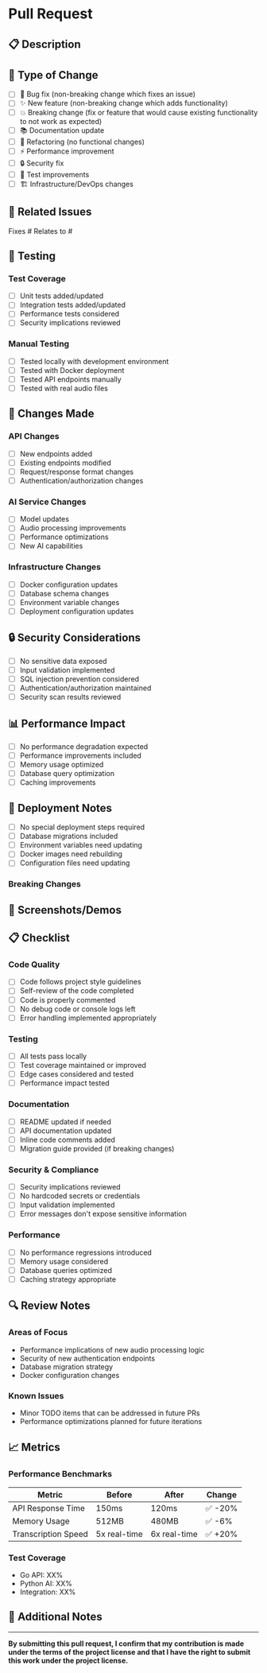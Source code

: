 # Pull Request

## 📋 Description

<!-- Provide a brief description of the changes in this PR -->

## 🎯 Type of Change

<!-- Mark the relevant option with an "x" -->

- [ ] 🐛 Bug fix (non-breaking change which fixes an issue)
- [ ] ✨ New feature (non-breaking change which adds functionality)
- [ ] 💥 Breaking change (fix or feature that would cause existing functionality to not work as expected)
- [ ] 📚 Documentation update
- [ ] 🔧 Refactoring (no functional changes)
- [ ] ⚡ Performance improvement
- [ ] 🔒 Security fix
- [ ] 🧪 Test improvements
- [ ] 🏗️ Infrastructure/DevOps changes

## 🔗 Related Issues

<!-- Link to related issues using #issue_number -->

Fixes #
Relates to #

## 🧪 Testing

<!-- Describe the tests you ran and how to reproduce them -->

### Test Coverage

- [ ] Unit tests added/updated
- [ ] Integration tests added/updated
- [ ] Performance tests considered
- [ ] Security implications reviewed

### Manual Testing

<!-- Describe manual testing performed -->

- [ ] Tested locally with development environment
- [ ] Tested with Docker deployment
- [ ] Tested API endpoints manually
- [ ] Tested with real audio files

## 📝 Changes Made

<!-- List the main changes made in this PR -->

### API Changes
- [ ] New endpoints added
- [ ] Existing endpoints modified
- [ ] Request/response format changes
- [ ] Authentication/authorization changes

### AI Service Changes
- [ ] Model updates
- [ ] Audio processing improvements
- [ ] Performance optimizations
- [ ] New AI capabilities

### Infrastructure Changes
- [ ] Docker configuration updates
- [ ] Database schema changes
- [ ] Environment variable changes
- [ ] Deployment configuration updates

## 🔒 Security Considerations

<!-- Address any security implications -->

- [ ] No sensitive data exposed
- [ ] Input validation implemented
- [ ] SQL injection prevention considered
- [ ] Authentication/authorization maintained
- [ ] Security scan results reviewed

## 📊 Performance Impact

<!-- Describe any performance implications -->

- [ ] No performance degradation expected
- [ ] Performance improvements included
- [ ] Memory usage optimized
- [ ] Database query optimization
- [ ] Caching improvements

## 🚀 Deployment Notes

<!-- Special deployment considerations -->

- [ ] No special deployment steps required
- [ ] Database migrations included
- [ ] Environment variables need updating
- [ ] Docker images need rebuilding
- [ ] Configuration files need updating

### Breaking Changes

<!-- If there are breaking changes, describe them and migration steps -->

## 📸 Screenshots/Demos

<!-- Include screenshots, recordings, or other visual aids if applicable -->

## 📋 Checklist

<!-- Ensure all items are checked before requesting review -->

### Code Quality
- [ ] Code follows project style guidelines
- [ ] Self-review of the code completed
- [ ] Code is properly commented
- [ ] No debug code or console logs left
- [ ] Error handling implemented appropriately

### Testing
- [ ] All tests pass locally
- [ ] Test coverage maintained or improved
- [ ] Edge cases considered and tested
- [ ] Performance impact tested

### Documentation
- [ ] README updated if needed
- [ ] API documentation updated
- [ ] Inline code comments added
- [ ] Migration guide provided (if breaking changes)

### Security & Compliance
- [ ] Security implications reviewed
- [ ] No hardcoded secrets or credentials
- [ ] Input validation implemented
- [ ] Error messages don't expose sensitive information

### Performance
- [ ] No performance regressions introduced
- [ ] Memory usage considered
- [ ] Database queries optimized
- [ ] Caching strategy appropriate

## 🔍 Review Notes

<!-- Additional context for reviewers -->

### Areas of Focus

<!-- Highlight specific areas where you'd like focused review -->

- Performance implications of new audio processing logic
- Security of new authentication endpoints
- Database migration strategy
- Docker configuration changes

### Known Issues

<!-- List any known issues or limitations -->

- Minor TODO items that can be addressed in future PRs
- Performance optimizations planned for future iterations

## 📈 Metrics

<!-- Include relevant metrics if available -->

### Performance Benchmarks

<!-- Before/after performance comparisons -->

| Metric | Before | After | Change |
|--------|--------|-------|--------|
| API Response Time | 150ms | 120ms | ✅ -20% |
| Memory Usage | 512MB | 480MB | ✅ -6% |
| Transcription Speed | 5x real-time | 6x real-time | ✅ +20% |

### Test Coverage

<!-- Test coverage metrics -->

- Go API: XX%
- Python AI: XX%
- Integration: XX%

## 🎉 Additional Notes

<!-- Any additional information that would be helpful for reviewers -->

---

**By submitting this pull request, I confirm that my contribution is made under the terms of the project license and that I have the right to submit this work under the project license.**
